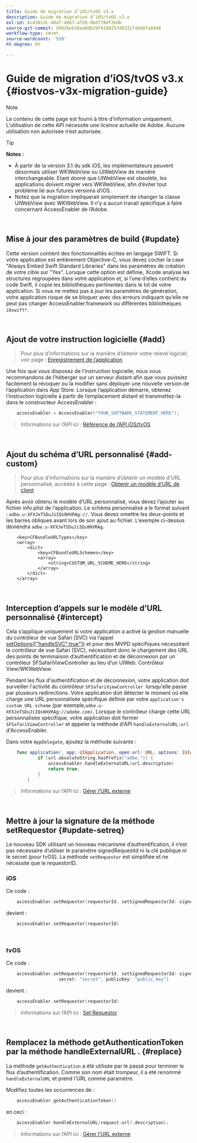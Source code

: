```yaml
---
title: Guide de migration d’iOS/tvOS v3.x
description: Guide de migration d’iOS/tvOS v3.x
exl-id: 4c43013c-40af-48b7-af26-0bd7f8df2bdb
source-git-commit: d982beb16ea0db29f41d0257d8332fd4a07a84d8
workflow-type: tm+mt
source-wordcount: '559'
ht-degree: 0%

---
```


# Guide de migration d’iOS/tvOS v3.x {#iostvos-v3x-migration-guide}

>[!NOTE]
>
>Le contenu de cette page est fourni à titre d’information uniquement. L’utilisation de cette API nécessite une licence actuelle de Adobe. Aucune utilisation non autorisée n’est autorisée.

>[!TIP]
> 
> **Notes :**
>
> - À partir de la version 3.1 du sdk iOS, les implémentateurs peuvent désormais utiliser WKWebView ou UIWebView de manière interchangeable. Etant donné que UIWebView est obsolète, les applications doivent migrer vers WKWebView, afin d’éviter tout problème lié aux futures versions d’iOS.
> - Notez que la migration impliquerait simplement de changer la classe UIWebView avec WKWebView. Il n’y a aucun travail spécifique à faire concernant AccessEnabler de l’Adobe.

</br>

## Mise à jour des paramètres de build {#update}

Cette version contient des fonctionnalités écrites en langage SWIFT. Si votre application est entièrement Objective-C, vous devez cocher la case &quot;Always Embed Swift Standard Libraries&quot; dans les paramètres de création de votre cible sur &quot;Yes&quot;. Lorsque cette option est définie, Xcode analyse les structures regroupées dans votre application et, si l’une d’elles contient du code Swift, il copie les bibliothèques pertinentes dans le lot de votre application. Si vous ne mettez pas à jour les paramètres de génération, votre application risque de se bloquer avec des erreurs indiquant qu’elle ne peut pas charger AccessEnabler.framework ou différentes bibliothèques `ibswift*`.

</br>

## Ajout de votre instruction logicielle {#add}

> Pour plus d’informations sur la manière d’obtenir votre relevé logiciel, voir
> page :
> [Enregistrement de l’application ](/help/authentication/integration-guide-programmers/legacy/sdks/ios-tvos-sdk/iostvos-application-registration.md)

Une fois que vous disposez de l’instruction logicielle, nous vous recommandons de l’héberger sur un serveur distant afin que vous puissiez facilement la révoquer ou la modifier sans déployer une nouvelle version de l’application dans App Store. Lorsque l’application démarre, obtenez l’instruction logicielle à partir de l’emplacement distant et transmettez-la dans le constructeur AccessEnabler :

```swift
    accessEnabler = AccessEnabler("YOUR_SOFTWARE_STATEMENT_HERE");
```

> Informations sur l’API ici : [Référence de l’API iOS/tvOS](/help/authentication/integration-guide-programmers/legacy/sdks/ios-tvos-sdk/iostvos-sdk-api-reference.md)

</br>

## Ajout du schéma d’URL personnalisé {#add-custom}

> Pour plus d’informations sur la manière d’obtenir un modèle d’URL personnalisé, accédez à cette page : [Obtenir un modèle d’URL de client](/help/authentication/integration-guide-programmers/legacy/sdks/ios-tvos-sdk/iostvos-application-registration.md)

Après avoir obtenu le modèle d’URL personnalisé, vous devez l’ajouter au fichier info.plist de l’application. Le schéma personnalisé a le format suivant : `adbe.u-XFXJeTSDuJiIQs0HVRAg://`. Vous devez omettre les deux-points et les barres obliques avant lors de son ajout au fichier. L’exemple ci-dessus deviendra `adbe.u-XFXJeTSDuJiIQs0HVRAg`.

```plist
    <key>CFBundleURLTypes</key>
    <array>
        <dict>
            <key>CFBundleURLSchemes</key>
            <array>
                <string>CUSTOM_URL_SCHEME_HERE</string>
            </array>
        </dict>
    </array>
```

</br>

## Interception d’appels sur le modèle d’URL personnalisé {#intercept}

Cela s’applique uniquement si votre application a activé la gestion manuelle du contrôleur de vue Safari (SVC) via l’appel [setOptions(\[&quot;handleSVC&quot;:true&quot;\])](/help/authentication/integration-guide-programmers/legacy/sdks/ios-tvos-sdk/iostvos-sdk-api-reference.md) et pour des MVPD spécifiques nécessitant le contrôleur de vue Safari (SVC), nécessitant donc le chargement des URL des points de terminaison d’authentification et de déconnexion par un contrôleur SFSafariViewController au lieu d’un UIWeb. Contrôleur View/WKWebView.

Pendant les flux d&#39;authentification et de déconnexion, votre application doit surveiller l&#39;activité du contrôleur `SFSafariViewController `lorsqu&#39;elle passe par plusieurs redirections. Votre application doit détecter le moment où elle charge une URL personnalisée spécifique définie par votre `application's custom URL scheme` (par exemple,`adbe.u-XFXJeTSDuJiIQs0HVRAg://adobe.com)`. Lorsque le contrôleur charge cette URL personnalisée spécifique, votre application doit fermer `SFSafariViewController` et appeler la méthode d&#39;API `handleExternalURL:url ` d&#39;AccessEnabler.

Dans votre `AppDelegate`, ajoutez la méthode suivante :

```swift
    func application(_ app: UIApplication, open url: URL, options: [UIApplicationOpenURLOptionsKey: Any]) -> Bool {
            if (url.absoluteString.hasPrefix("adbe.")) {
                accessEnabler.handleExternalURL(url.description)
                return true;
            } 
        }
```

> Informations sur l’API ici : [Gérer l’URL externe](/help/authentication/integration-guide-programmers/legacy/sdks/ios-tvos-sdk/iostvos-sdk-api-reference.md)

</br>

## Mettre à jour la signature de la méthode setRequestor {#update-setreq}

Le nouveau SDK utilisant un nouveau mécanisme d’authentification, il n’est pas nécessaire d’utiliser le paramètre signedRequestId ni la clé publique ni le secret (pour tvOS). La méthode `setRequestor` est simplifiée et ne nécessite que le requestorID.

### iOS

Ce code :

```swift
    accessEnabler.setRequestor(requestorId, setSignedRequestorId: signedRequestorId)
```

devient :

```swift
    accessEnabler.setRequestor(requestorId)
```

</br>

### tvOS

Ce code :

```swift
    accessEnabler.setRequestor(requestorId, setSignedRequestorId: signedRequestorId,
                    secret: "secret", publicKey: "public_key")
```

devient :

```swift
    accessEnabler.setRequestor(requestorId)
```

> Informations sur l’API ici : [Set Requestor](/help/authentication/integration-guide-programmers/legacy/sdks/ios-tvos-sdk/iostvos-sdk-api-reference.md)

</br>

## Remplacez la méthode getAuthenticationToken par la méthode handleExternalURL . {#replace}

La méthode `getAuthentication` a été utilisée par le passé pour terminer le flux d’authentification. Comme son nom était trompeur, il a été renommé `handleExternalURL` et prend l’URL comme paramètre.

Modifiez toutes les occurrences de :

```swift
    accessEnabler.getAuthenticationToken()
```

en ceci :

```swift
    accessEnabler.handleExternalURL(request.url?.description);
```

> Informations sur l’API ici : [Gérer l’URL externe](/help/authentication/integration-guide-programmers/legacy/sdks/ios-tvos-sdk/iostvos-sdk-api-reference.md)
